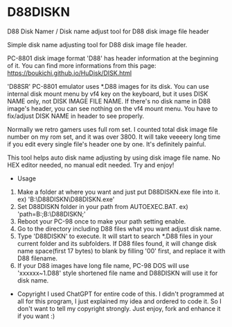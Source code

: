 # D88DISKN
D88 Disk Namer / Disk name adjust tool for D88 disk image file header 

Simple disk name adjusting tool for D88 disk image file header.

PC-8801 disk image format 'D88' has header information at the beginning of it.
You can find more informations from this page: https://boukichi.github.io/HuDisk/DISK.html

'D88SR' PC-8801 emulator uses *.D88 images for its disk. You can use internal disk mount menu by vf4 key on the keyboard, but it uses DISK NAME only, not DISK IMAGE FILE NAME. 
If there's no disk name in D88 image's header, you can see nothing on the vf4 mount menu.
You have to fix/adjust DISK NAME in header to see properly. 

Normally we retro gamers uses full rom set. I counted total disk image file number on my rom set, and it was over 3800.
It will take veeeery long time if you edit every single file's header one by one. It's definitely painful.

This tool helps auto disk name adjusting by using disk image file name.
No HEX editor needed, no manual edit needed.
Try and enjoy!

* Usage
 1) Make a folder at where you want and just put D88DISKN.exe file into it. ex) 'B:\D88DISKN\D88DISKN.exe'
 2) Set D88DISKN folder in your path from AUTOEXEC.BAT. ex) 'path=B:\;B:\D88DISKN;'
 3) Reboot your PC-98 once to make your path setting enable.
 4) Go to the directory including D88 files what you want adjust disk name.
 5) Type 'D88DISKN' to execute. It will start to search *.D88 files in your current folder and its subfolders.
    If D88 files found, it will change disk name space(first 17 bytes) to blank by filling '00' first, and replace it with D88 filename.
 6) If your D88 images have long file name, PC-98 DOS will use 'xxxxxx~1.D88' style shortened file name and D88DISKN will use it for disk name.

* Copyright
 I used ChatGPT for entire code of this.
 I didn't programmed at all for this program, I just explained my idea and ordered to code it.
 So I don't want to tell my copyright strongly. Just enjoy, fork and enhance it if you want :)
